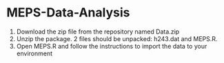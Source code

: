 # MEPS-Data-Analysis

1. Download the zip file from the repository named Data.zip
2. Unzip the package. 2 files should be unpacked: h243.dat and MEPS.R.
3. Open MEPS.R and follow the instructions to import the data to your environment

